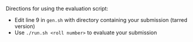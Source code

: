 Directions for using the evaluation script:

- Edit line 9 in `gen.sh` with directory containing your submission (tarred version)
- Use `./run.sh <roll number>` to evaluate your submission
